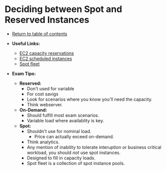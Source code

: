 # Deciding between Spot and Reserved Instances

* [Return to table of contents](../../../README.md)

* **Useful Links:**
  * [EC2 capacity reservations](https://docs.aws.amazon.com/AWSEC2/latest/UserGuide/ec2-capacity-reservations.html)
  * [EC2 scheduled instances](https://docs.aws.amazon.com/AWSEC2/latest/UserGuide/ec2-scheduled-instances.html)
  * [Spot fleet](https://docs.aws.amazon.com/AWSEC2/latest/UserGuide/spot-fleet.html)

* **Exam Tips:**
  * **Reserved:**
    * Don't used for variable
    * For cost savigs
    * Look for scenarios where you know you'll need the capacity.
    * Think webserver.
  * **On-Demand:**
    * Should fulfill most exam scenarios.
    * Variable load where availablity is key.
  * **Spot:**
    * Shouldn't use for nominal load.
      * Price can actually exceed on-demand.
    * Think analytics.
    * Any mention of inability to tolerate interuption or business critical workload, you should *not* use spot instances.
    * Designed to fill in capacity loads.
    * Spot fleet is a collection of spot instance pools.
